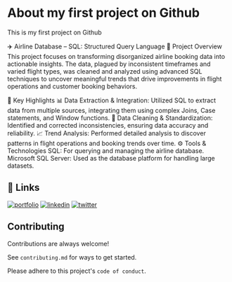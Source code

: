 # About my first project on Github
This is my first project on Github

✈️ Airline Database – SQL: Structured Query Language
🚀 Project Overview
This project focuses on transforming disorganized airline booking data into actionable insights. The data, plagued by inconsistent timeframes and varied flight types, was cleaned and analyzed using advanced SQL techniques to uncover meaningful trends that drive improvements in flight operations and customer booking behaviors.

📝 Key Highlights
📊 Data Extraction & Integration: Utilized SQL to extract data from multiple sources, integrating them using complex Joins, Case statements, and Window functions.
🧹 Data Cleaning & Standardization: Identified and corrected inconsistencies, ensuring data accuracy and reliability.
📈 Trend Analysis: Performed detailed analysis to discover patterns in flight operations and booking trends over time.
⚙️ Tools & Technologies
SQL: For querying and managing the airline database.
Microsoft SQL Server: Used as the database platform for handling large datasets.

## 🔗 Links
[![portfolio](https://img.shields.io/badge/my_portfolio-000?style=for-the-badge&logo=ko-fi&logoColor=white)](https://katherineoelsner.com/)
[![linkedin](https://img.shields.io/badge/linkedin-0A66C2?style=for-the-badge&logo=linkedin&logoColor=white)](https://www.linkedin.com/)
[![twitter](https://img.shields.io/badge/twitter-1DA1F2?style=for-the-badge&logo=twitter&logoColor=white)](https://twitter.com/)


## Contributing

Contributions are always welcome!

See `contributing.md` for ways to get started.

Please adhere to this project's `code of conduct`.
